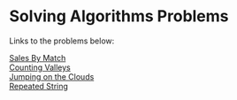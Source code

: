 # Solving Algorithms Problems

Links to the problems below:

[Sales By Match](https://www.hackerrank.com/challenges/sock-merchant/problem)  
[Counting Valleys](https://www.hackerrank.com/challenges/counting-valleys/problem)  
[Jumping on the Clouds](https://www.hackerrank.com/challenges/jumping-on-the-clouds/problem?h_l=interview&playlist_slugs%5B%5D=interview-preparation-kit&playlist_slugs%5B%5D=warmup)  
[Repeated String](https://www.hackerrank.com/challenges/repeated-string/problem?h_l=interview&playlist_slugs%5B%5D=interview-preparation-kit&playlist_slugs%5B%5D=warmup&h_r=next-challenge&h_v=zen)  
